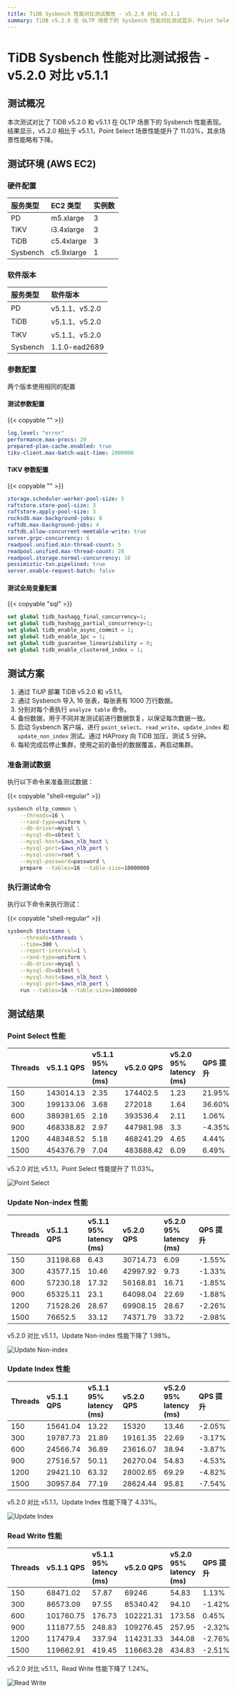 ```yaml
---
title: TiDB Sysbench 性能对比测试报告 - v5.2.0 对比 v5.1.1
summary: TiDB v5.2.0 在 OLTP 场景下的 Sysbench 性能对比测试显示，Point Select 性能提升了 11.03%，但其余场景性能略有下降。硬件配置为 PD m5.xlarge 3 台、TiKV i3.4xlarge 3 台、TiDB c5.4xlarge 3 台、Sysbench c5.9xlarge 1 台。软件版本为 PD v5.1.1、v5.2.0、TiDB v5.1.1、v5.2.0、TiKV v5.1.1、v5.2.0、Sysbench 1.1.0-ead2689。测试方案包括数据准备、执行测试命令和测试结果。Point Select 性能提升 11.03%，Update Non-index 性能下降 1.98%，Update Index 性能下降 4.33%，Read Write 性能下降 1.24%。
---
```


# TiDB Sysbench 性能对比测试报告 - v5.2.0 对比 v5.1.1

## 测试概况

本次测试对比了 TiDB v5.2.0 和 v5.1.1 在 OLTP 场景下的 Sysbench 性能表现。结果显示，v5.2.0 相比于 v5.1.1，Point Select 场景性能提升了 11.03%，其余场景性能略有下降。

## 测试环境 (AWS EC2)

### 硬件配置

| 服务类型   | EC2 类型   |    实例数  |
|:----------|:----------|:----------|
| PD        | m5.xlarge |     3     |
| TiKV      | i3.4xlarge|     3     |
| TiDB      | c5.4xlarge|     3     |
| Sysbench  | c5.9xlarge|     1     |

### 软件版本

| 服务类型   | 软件版本   |
|:----------|:-----------|
| PD        | v5.1.1、v5.2.0   |
| TiDB      | v5.1.1、v5.2.0   |
| TiKV      | v5.1.1、v5.2.0   |
| Sysbench  | 1.1.0-ead2689   |

### 参数配置

两个版本使用相同的配置

#### 测试参数配置

{{< copyable "" >}}

```yaml
log.level: "error"
performance.max-procs: 20
prepared-plan-cache.enabled: true
tikv-client.max-batch-wait-time: 2000000
```

#### TiKV 参数配置

{{< copyable "" >}}

```yaml
storage.scheduler-worker-pool-size: 5
raftstore.store-pool-size: 3
raftstore.apply-pool-size: 3
rocksdb.max-background-jobs: 8
raftdb.max-background-jobs: 4
raftdb.allow-concurrent-memtable-write: true
server.grpc-concurrency: 6
readpool.unified.min-thread-count: 5
readpool.unified.max-thread-count: 20
readpool.storage.normal-concurrency: 10
pessimistic-txn.pipelined: true
server.enable-request-batch: false
```

#### 测试全局变量配置

{{< copyable "sql" >}}

```sql
set global tidb_hashagg_final_concurrency=1;
set global tidb_hashagg_partial_concurrency=1;
set global tidb_enable_async_commit = 1;
set global tidb_enable_1pc = 1;
set global tidb_guarantee_linearizability = 0;
set global tidb_enable_clustered_index = 1; 

```

## 测试方案

1. 通过 TiUP 部署 TiDB v5.2.0 和 v5.1.1。
2. 通过 Sysbench 导入 16 张表，每张表有 1000 万行数据。
3. 分别对每个表执行 `analyze table` 命令。
4. 备份数据，用于不同并发测试前进行数据恢复，以保证每次数据一致。
5. 启动 Sysbench 客户端，进行 `point_select`、`read_write`、`update_index` 和 `update_non_index` 测试。通过 HAProxy 向 TiDB 加压，测试 5 分钟。
6. 每轮完成后停止集群，使用之前的备份的数据覆盖，再启动集群。

### 准备测试数据

执行以下命令来准备测试数据：

{{< copyable "shell-regular" >}}

```bash
sysbench oltp_common \
    --threads=16 \
    --rand-type=uniform \
    --db-driver=mysql \
    --mysql-db=sbtest \
    --mysql-host=$aws_nlb_host \
    --mysql-port=$aws_nlb_port \
    --mysql-user=root \
    --mysql-password=password \
    prepare --tables=16 --table-size=10000000
```

### 执行测试命令

执行以下命令来执行测试：

{{< copyable "shell-regular" >}}

```bash
sysbench $testname \
    --threads=$threads \
    --time=300 \
    --report-interval=1 \
    --rand-type=uniform \
    --db-driver=mysql \
    --mysql-db=sbtest \
    --mysql-host=$aws_nlb_host \
    --mysql-port=$aws_nlb_port \
    run --tables=16 --table-size=10000000
```

## 测试结果

### Point Select 性能

| Threads   | v5.1.1 QPS   | v5.1.1 95% latency (ms)   | v5.2.0 QPS   | v5.2.0 95% latency (ms)   | QPS 提升   |
|:----------|:----------|:----------|:----------|:----------|:----------|
|150|143014.13|2.35|174402.5|1.23|21.95%|
|300|199133.06|3.68|272018|1.64|36.60%|
|600|389391.65|2.18|393536.4|2.11|1.06%|
|900|468338.82|2.97|447981.98|3.3|-4.35%|
|1200|448348.52|5.18|468241.29|4.65|4.44%|
|1500|454376.79|7.04|483888.42|6.09|6.49%|

v5.2.0 对比 v5.1.1，Point Select 性能提升了 11.03%。

![Point Select](/media/sysbench_v511vsv520_point_select.png)

### Update Non-index 性能

| Threads   | v5.1.1 QPS   | v5.1.1 95% latency (ms)   | v5.2.0 QPS   | v5.2.0 95% latency (ms)   | QPS 提升   |
|:----------|:----------|:----------|:----------|:----------|:----------|
|150|31198.68|6.43|30714.73|6.09|-1.55%|
|300|43577.15|10.46|42997.92|9.73|-1.33%|
|600|57230.18|17.32|56168.81|16.71|-1.85%|
|900|65325.11|23.1|64098.04|22.69|-1.88%|
|1200|71528.26|28.67|69908.15|28.67|-2.26%|
|1500|76652.5|33.12|74371.79|33.72|-2.98%|

v5.2.0 对比 v5.1.1，Update Non-index 性能下降了 1.98%。

![Update Non-index](/media/sysbench_v511vsv520_update_non_index.png)

### Update Index 性能

| Threads   | v5.1.1 QPS   | v5.1.1 95% latency (ms)   | v5.2.0 QPS   | v5.2.0 95% latency (ms)   | QPS 提升   |
|:----------|:----------|:----------|:----------|:----------|:----------|
|150|15641.04|13.22|15320|13.46|-2.05%|
|300|19787.73|21.89|19161.35|22.69|-3.17%|
|600|24566.74|36.89|23616.07|38.94|-3.87%|
|900|27516.57|50.11|26270.04|54.83|-4.53%|
|1200|29421.10|63.32|28002.65|69.29|-4.82%|
|1500|30957.84|77.19|28624.44|95.81|-7.54%|

v5.2.0 对比 v5.1.1，Update Index 性能下降了 4.33%。

![Update Index](/media/sysbench_v511vsv520_update_index.png)

### Read Write 性能

| Threads   | v5.1.1 QPS   | v5.1.1 95% latency (ms)   | v5.2.0 QPS   | v5.2.0 95% latency (ms)   | QPS 提升   |
|:----------|:----------|:----------|:----------|:----------|:----------|
|150|68471.02|57.87|69246|54.83|1.13%|
|300|86573.09|97.55|85340.42|94.10|-1.42%|
|600|101760.75|176.73|102221.31|173.58|0.45%|
|900|111877.55|248.83|109276.45|257.95|-2.32%|
|1200|117479.4|337.94|114231.33|344.08|-2.76%|
|1500|119662.91|419.45|116663.28|434.83|-2.51%|

v5.2.0 对比 v5.1.1，Read Write 性能下降了 1.24%。

![Read Write](/media/sysbench_v511vsv520_read_write.png)

